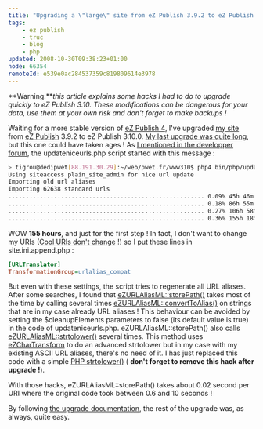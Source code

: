 ```yaml
---
title: "Upgrading a \"large\" site from eZ Publish 3.9.2 to eZ Publish 3.10"
tags:
    - ez publish
    - truc
    - blog
    - php
updated: 2008-10-30T09:38:23+01:00
node: 66354
remoteId: e539e0ac284537359c819809614e3978
---
```





**Warning:***this article explains some hacks I had to do to upgrade quickly to eZ Publish 3.10. These modifications can be dangerous for your data, use them at your own risk and don't forget to make backups !*


Waiting for a more stable version of [eZ Publish 4](/post/ez-publish-4-alpha-1-et-beaucoup-d-autres-choses), I've upgraded [my site]() from [eZ Publish](/tag/ez+publish) 3.9.2 to eZ Publish 3.10.0. [My last upgrade was quite long](/post/migration-vers-ez-publish-3-9-2), but this one could have taken ages ! As [I mentioned in the developper forum](http://ez.no/developer/forum/developer/upgrade_to_3_10), the updateniceurls.php script started with this message :

``` bash
> tigrou@dedipwet[88.191.30.29]:~/web/pwet.fr/www310$ php4 bin/php/updateniceurls.php -s plain_site_admin
Using siteaccess plain_site_admin for nice url update
Importing old url aliases
Importing 62638 standard urls
........................................................ 0.09% 45h 46m 8s
........................................................ 0.18% 86h 55m 44s
........................................................ 0.27% 106h 58m 2s
........................................................ 0.36% 155h 18m 55s
```


WOW **155 hours**, and just for the first step ! In fact, I don't want to change my URIs ([Cool URIs don't change](http://www.w3.org/Provider/Style/URI) !) so I put these lines in site.ini.append.php :

``` ini
[URLTranslator]
TransformationGroup=urlalias_compat
```


But even with these settings, the script tries to regenerate all URL aliases. After some searches, I found that [eZURLAliasML::storePath()](http://pubsvn.ez.no/doxygen/trunk/html/ezurlaliasml_8php-source.html#l00398) takes most of the time by calling several times [eZURLAliasML::convertToAlias()](http://pubsvn.ez.no/doxygen/trunk/html/classeZURLAliasML.html#7aead06b05ea3a05b244efdb9b7e9c88) on strings that are in my case already URL aliases ! This behaviour can be avoided by setting the $cleanupElements parameters to false (its default value is true) in the code of updateniceurls.php. eZURLAliasML::storePath() also calls [eZURLAliasML::strtolower()](http://pubsvn.ez.no/doxygen/trunk/html/classeZURLAliasML.html#f01f6ed69e4767806676e69e1ffa4a73) several times. This method uses [eZCharTransform](http://pubsvn.ez.no/doxygen/trunk/html/classeZCharTransform.html) to do an advanced strtolower but in my case with my existing ASCII URL aliases, there's no need of it. I has just replaced this code with a simple [PHP strtolower()](http://fr3.php.net/strtolower) ( **don't forget to remove this hack after upgrade !**).


With those hacks, eZURLAliasML::storePath() takes about 0.02 second per URI where the original code took between 0.6 and 10 seconds !


By following [the upgrade documentation](http://ez.no/doc/ez_publish/upgrading/upgrading_to_3_10/from_3_9_x_to_3_10_0), the rest of the upgrade was, as always, quite easy.

